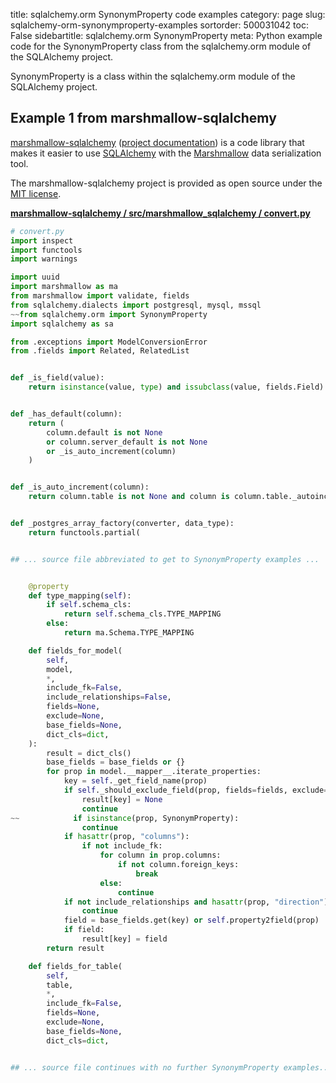 title: sqlalchemy.orm SynonymProperty code examples
category: page
slug: sqlalchemy-orm-synonymproperty-examples
sortorder: 500031042
toc: False
sidebartitle: sqlalchemy.orm SynonymProperty
meta: Python example code for the SynonymProperty class from the sqlalchemy.orm module of the SQLAlchemy project.


SynonymProperty is a class within the sqlalchemy.orm module of the SQLAlchemy project.


## Example 1 from marshmallow-sqlalchemy
[marshmallow-sqlalchemy](https://github.com/marshmallow-code/marshmallow-sqlalchemy)
([project documentation](https://marshmallow-sqlalchemy.readthedocs.io/en/latest/))
is a code library that makes it easier to use
[SQLAlchemy](/sqlalchemy.html) with the
[Marshmallow](https://marshmallow.readthedocs.io/en/stable/)
data serialization tool.

The marshmallow-sqlalchemy project is provided as open source under the
[MIT license](https://github.com/marshmallow-code/marshmallow-sqlalchemy/blob/dev/LICENSE).

[**marshmallow-sqlalchemy / src/marshmallow_sqlalchemy / convert.py**](https://github.com/marshmallow-code/marshmallow-sqlalchemy/blob/dev/src/marshmallow_sqlalchemy/./convert.py)

```python
# convert.py
import inspect
import functools
import warnings

import uuid
import marshmallow as ma
from marshmallow import validate, fields
from sqlalchemy.dialects import postgresql, mysql, mssql
~~from sqlalchemy.orm import SynonymProperty
import sqlalchemy as sa

from .exceptions import ModelConversionError
from .fields import Related, RelatedList


def _is_field(value):
    return isinstance(value, type) and issubclass(value, fields.Field)


def _has_default(column):
    return (
        column.default is not None
        or column.server_default is not None
        or _is_auto_increment(column)
    )


def _is_auto_increment(column):
    return column.table is not None and column is column.table._autoincrement_column


def _postgres_array_factory(converter, data_type):
    return functools.partial(


## ... source file abbreviated to get to SynonymProperty examples ...


    @property
    def type_mapping(self):
        if self.schema_cls:
            return self.schema_cls.TYPE_MAPPING
        else:
            return ma.Schema.TYPE_MAPPING

    def fields_for_model(
        self,
        model,
        *,
        include_fk=False,
        include_relationships=False,
        fields=None,
        exclude=None,
        base_fields=None,
        dict_cls=dict,
    ):
        result = dict_cls()
        base_fields = base_fields or {}
        for prop in model.__mapper__.iterate_properties:
            key = self._get_field_name(prop)
            if self._should_exclude_field(prop, fields=fields, exclude=exclude):
                result[key] = None
                continue
~~            if isinstance(prop, SynonymProperty):
                continue
            if hasattr(prop, "columns"):
                if not include_fk:
                    for column in prop.columns:
                        if not column.foreign_keys:
                            break
                    else:
                        continue
            if not include_relationships and hasattr(prop, "direction"):
                continue
            field = base_fields.get(key) or self.property2field(prop)
            if field:
                result[key] = field
        return result

    def fields_for_table(
        self,
        table,
        *,
        include_fk=False,
        fields=None,
        exclude=None,
        base_fields=None,
        dict_cls=dict,


## ... source file continues with no further SynonymProperty examples...

```

